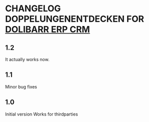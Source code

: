 # CHANGELOG DOPPELUNGENENTDECKEN FOR [DOLIBARR ERP CRM](https://www.dolibarr.org)

## 1.2
It actually works now.

## 1.1
Minor bug fixes

## 1.0

Initial version
Works for thirdparties
